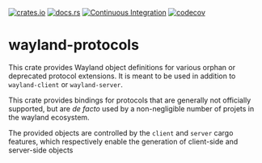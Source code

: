 [![crates.io](https://img.shields.io/crates/v/wayland-protocols-misc.svg)](https://crates.io/crates/wayland-protocols-misc)
[![docs.rs](https://docs.rs/wayland-protocols/badge.svg)](https://docs.rs/wayland-protocols-misc)
[![Continuous Integration](https://github.com/Smithay/wayland-rs/workflows/Continuous%20Integration/badge.svg)](https://github.com/Smithay/wayland-rs/actions?query=workflow%3A%22Continuous+Integration%22)
[![codecov](https://codecov.io/gh/Smithay/wayland-rs/branch/master/graph/badge.svg)](https://codecov.io/gh/Smithay/wayland-rs)

# wayland-protocols

This crate provides Wayland object definitions for various orphan or deprecated protocol extensions.
It is meant to be used in addition to `wayland-client` or `wayland-server`.

This crate provides bindings for protocols that are generally not officially supported, but are *de facto*
used by a non-negligible number of projets in the wayland ecosystem.

The provided objects are controlled by the `client` and `server` cargo features, which respectively enable
the generation of client-side and server-side objects